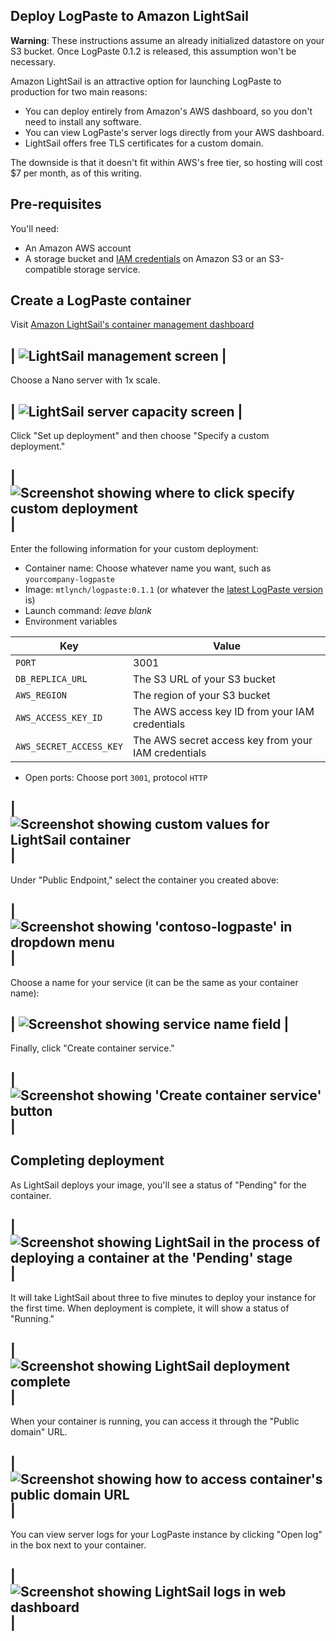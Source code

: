 ## Deploy LogPaste to Amazon LightSail

**Warning**: These instructions assume an already initialized datastore on your S3 bucket. Once LogPaste 0.1.2 is released, this assumption won't be necessary.

Amazon LightSail is an attractive option for launching LogPaste to production for two main reasons:

* You can deploy entirely from Amazon's AWS dashboard, so you don't need to install any software.
* You can view LogPaste's server logs directly from your AWS dashboard.
* LightSail offers free TLS certificates for a custom domain.

The downside is that it doesn't fit within AWS's free tier, so hosting will cost $7 per month, as of this writing.

## Pre-requisites

You'll need:

* An Amazon AWS account
* A storage bucket and [IAM credentials](https://aws.amazon.com/iam/) on Amazon S3 or an S3-compatible storage service.

## Create a LogPaste container

Visit [Amazon LightSail's container management dashboard](https://lightsail.aws.amazon.com/ls/webapp/home/containers)

| <img src="lightsail-images/create-container.png" alt="LightSail management screen"> |
-

Choose a Nano server with 1x scale.

| <img src="lightsail-images/nano-1x.png" alt="LightSail server capacity screen"> |
-

Click "Set up deployment" and then choose "Specify a custom deployment."

| <img src="lightsail-images/set-up-deployment.png" alt="Screenshot showing where to click specify custom deployment"> |
-

Enter the following information for your custom deployment:

* Container name: Choose whatever name you want, such as `yourcompany-logpaste`
* Image: `mtlynch/logpaste:0.1.1` (or whatever the [latest LogPaste version](https://github.com/mtlynch/logpaste/releases) is)
* Launch command: *leave blank*
* Environment variables

| Key                 | Value  |
|---------------------|--------|
| `PORT`              | 3001   |
| `DB_REPLICA_URL`    | The S3 URL of your S3 bucket |
| `AWS_REGION`        | The region of your S3 bucket |
| `AWS_ACCESS_KEY_ID` | The AWS access key ID from your IAM credentials |
| `AWS_SECRET_ACCESS_KEY` | The AWS secret access key from your IAM credentials |

* Open ports: Choose port `3001`, protocol `HTTP`

| <img src="lightsail-images/container-config.png" alt="Screenshot showing custom values for LightSail container"> |
-

Under "Public Endpoint," select the container you created above:

| <img src="lightsail-images/public-endpoint.png" alt="Screenshot showing 'contoso-logpaste' in dropdown menu"> |
-

Choose a name for your service (it can be the same as your container name):

| <img src="lightsail-images/identify-service.png" alt="Screenshot showing service name field"> |
-

Finally, click "Create container service."

| <img src="lightsail-images/create-service.png" alt="Screenshot showing 'Create container service' button"> |
-

## Completing deployment

As LightSail deploys your image, you'll see a status of "Pending" for the container.

| <img src="lightsail-images/container-pending.png" alt="Screenshot showing LightSail in the process of deploying a container at the 'Pending' stage"> |
-

It will take LightSail about three to five minutes to deploy your instance for the first time. When deployment is complete, it will show a status of "Running."

| <img src="lightsail-images/container-running.png" alt="Screenshot showing LightSail deployment complete"> |
-

When your container is running, you can access it through the "Public domain" URL.

| <img src="lightsail-images/public-domain-url.png" alt="Screenshot showing how to access container's public domain URL"> |
-

You can view server logs for your LogPaste instance by clicking "Open log" in the box next to your container.

| <img src="lightsail-images/view-logs.png" alt="Screenshot showing LightSail logs in web dashboard"> |
-
